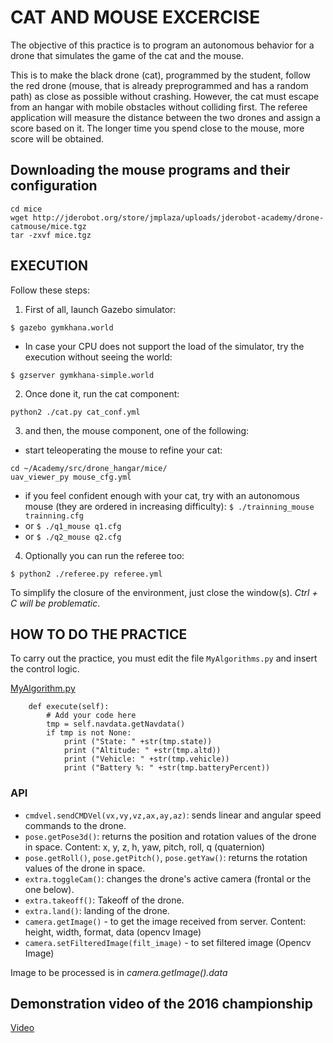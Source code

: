 # CAT AND MOUSE EXCERCISE

The objective of this practice is to program an autonomous behavior
for a drone that simulates the game of the cat and the mouse.

This is to make the black drone (cat), programmed by the student,
follow the red drone (mouse, that is already preprogrammed and has a random path)
as close as possible without crashing. However, the cat must
escape from an hangar with mobile obstacles without colliding first.
The referee application will measure the distance between the two drones and assign a score based on it. 
The longer time you spend close to the mouse, more score will be obtained.


## Downloading the mouse programs and their configuration

```
cd mice 
wget http://jderobot.org/store/jmplaza/uploads/jderobot-academy/drone-catmouse/mice.tgz 
tar -zxvf mice.tgz
```

## EXECUTION
Follow these steps:

1. First of all, launch Gazebo simulator:

`$ gazebo gymkhana.world`
    
* In case your CPU does not support the load of the simulator, 
try the execution without seeing the world:

`$ gzserver gymkhana-simple.world`

2. Once done it, run the cat component:

`python2 ./cat.py cat_conf.yml`

3. and then, the mouse component, one of the following:

* start teleoperating the mouse to refine your cat:

```
cd ~/Academy/src/drone_hangar/mice/
uav_viewer_py mouse_cfg.yml
```
* if you feel confident enough with your cat, try with an autonomous mouse (they are ordered in increasing difficulty):
`$ ./trainning_mouse trainning.cfg` 
* or `$ ./q1_mouse q1.cfg`
* or `$ ./q2_mouse q2.cfg`


4. Optionally you can run the referee too: 

`$ python2 ./referee.py referee.yml`

To simplify the closure of the environment, just close the
window(s). *Ctrl + C will be problematic*.



## HOW TO DO THE PRACTICE

To carry out the practice, you must edit the file `MyAlgorithms.py` and
insert the control logic.

[MyAlgorithm.py](MyAlgorithm.py#L58)

```
    def execute(self):
        # Add your code here
        tmp = self.navdata.getNavdata()
        if tmp is not None:
            print ("State: " +str(tmp.state))
            print ("Altitude: " +str(tmp.altd))
            print ("Vehicle: " +str(tmp.vehicle))
            print ("Battery %: " +str(tmp.batteryPercent))
```

### API
* `cmdvel.sendCMDVel(vx,vy,vz,ax,ay,az)`: sends linear and angular speed commands to the drone.
* `pose.getPose3d()`: returns the position and rotation values of the drone in space. Content: x, y, z, h, yaw, pitch, roll, q (quaternion)
* `pose.getRoll()`, `pose.getPitch()`, `pose.getYaw()`: returns the rotation values of the drone in space.
* `extra.toggleCam()`: changes the drone's active camera (frontal or the one below).
* `extra.takeoff()`: Takeoff of the drone.
* `extra.land()`: landing of the drone.
* `camera.getImage()` - to get the image received from server. Content: height, width, format, data (opencv Image)
* `camera.setFilteredImage(filt_image)` - to set filtered image (Opencv Image)

Image to be processed is in *camera.getImage().data*



## Demonstration video of the 2016 championship
[Video](https://youtu.be/Hd2nhOx1tqI?t=8m30s)
